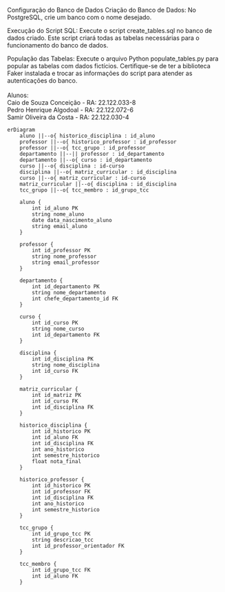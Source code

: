 Configuração do Banco de Dados
Criação do Banco de Dados: No PostgreSQL, crie um banco com o nome desejado.

Execução do Script SQL: Execute o script create_tables.sql no banco de dados criado. Este script criará todas as tabelas necessárias para o funcionamento do banco de dados.

População das Tabelas: Execute o arquivo Python populate_tables.py para popular as tabelas com dados fictícios. Certifique-se de ter a biblioteca Faker instalada e trocar as informações do script para atender as autenticações do banco.<br>
<br>Alunos:<br>
Caio de Souza Conceição - RA: 22.122.033-8 <br>
Pedro Henrique Algodoal - RA: 22.122.072-6<br>
Samir Oliveira da Costa - RA: 22.122.030-4



```mermaid
erDiagram
    aluno ||--o{ historico_disciplina : id_aluno
    professor ||--o{ historico_professor : id_professor
    professor ||--o{ tcc_grupo : id_professor
    departamento ||--|| professor : id_departamento
    departamento ||--o{ curso : id_departamento
    curso ||--o{ disciplina : id-curso
    disciplina ||--o{ matriz_curricular : id_disciplina
    curso ||--o{ matriz_curricular : id-curso
    matriz_curricular ||--o{ disciplina : id_disciplina
    tcc_grupo ||--o{ tcc_membro : id_grupo_tcc

    aluno {
        int id_aluno PK
        string nome_aluno
        date data_nascimento_aluno
        string email_aluno
    }

    professor {
        int id_professor PK
        string nome_professor
        string email_professor
    }

    departamento {
        int id_departamento PK
        string nome_departamento
        int chefe_departamento_id FK
    }

    curso {
        int id_curso PK
        string nome_curso
        int id_departamento FK
    }

    disciplina {
        int id_disciplina PK
        string nome_disciplina
        int id_curso FK
    }

    matriz_curricular {
        int id_matriz PK
        int id_curso FK
        int id_disciplina FK
    }

    historico_disciplina {
        int id_historico PK
        int id_aluno FK
        int id_disciplina FK
        int ano_historico
        int semestre_historico
        float nota_final
    }

    historico_professor {
        int id_historico PK
        int id_professor FK
        int id_disciplina FK
        int ano_historico
        int semestre_historico
    }
    
    tcc_grupo {
        int id_grupo_tcc PK
        string descricao_tcc
        int id_professor_orientador FK
    }

    tcc_membro {
        int id_grupo_tcc FK
        int id_aluno FK
    }
```
